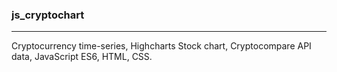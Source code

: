 ### js_cryptochart

---

Cryptocurrency time-series, Highcharts Stock chart, Cryptocompare API data, JavaScript ES6, HTML, CSS.

